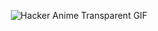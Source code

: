 <div align="center">
 
![Hacker Anime Transparent GIF](https://media0.giphy.com/media/v1.Y2lkPTc5MGI3NjExdnU2bXE0ZDduajdpeHkwc2ZzM3VoeHY2ZDJjaGk1bjIycmZ0ODduMCZlcD12MV9pbnRlcm5hbF9naWZfYnlfaWQmY3Q9Zw/vP5gXvSXJ2olG/giphy.gif)
</div>
